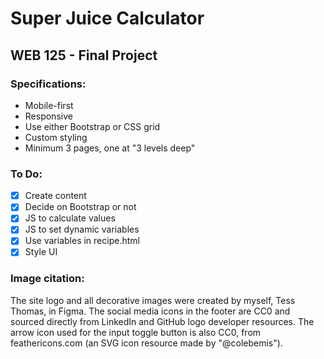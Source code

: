 # Super Juice Calculator
## WEB 125 - Final Project

### Specifications:
- Mobile-first
- Responsive
- Use either Bootstrap or CSS grid
- Custom styling
- Minimum 3 pages, one at "3 levels deep"

### To Do:
- [x] Create content
- [x] Decide on Bootstrap or not
- [x] JS to calculate values
- [x] JS to set dynamic variables
- [x] Use variables in recipe.html
- [x] Style UI

### Image citation:
The site logo and all decorative images were created by myself, Tess Thomas, in Figma. The social media icons in the footer are CC0 and sourced directly from LinkedIn and GitHub logo developer resources. The arrow icon used for the input toggle button is also CC0, from feathericons.com (an SVG icon resource made by "@colebemis").